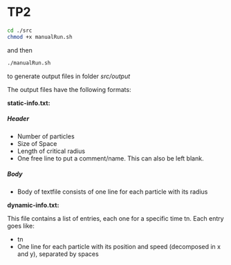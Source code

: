 # TP2
```bash
cd ./src
chmod +x manualRun.sh
```
and then
```bash
./manualRun.sh
```
to generate output files in folder _src/output_

The output files have the following formats:

**static-info.txt:**

##### Header
- Number of particles
- Size of Space
- Length of critical radius
- One free line to put a comment/name. This can also be left blank.

##### Body
- Body of textfile consists of one line for each particle with its radius

**dynamic-info.txt:**

This file contains a list of entries, each one for a specific time tn. Each entry goes like:
- tn
- One line for each particle with its position and speed (decomposed in x and y), separated by spaces
